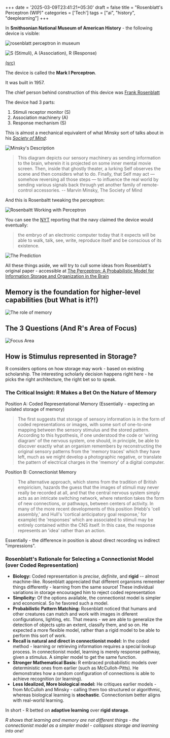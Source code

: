 +++
date = '2025-03-09T23:41:21+05:30'
draft = false
title = "Rosenblatt's Perceptron (WIP)"
categories = ['Tech']
tags = ["ai", "history", "deeplearning"]
+++


In **Smithsonian National Museum of American History** - the following device
is visible:

![rosenblatt perceptron in museum](1.jpg)

![S (Stimuli), A (Association), R (Response)](2.jpg)

[(src)](https://americanhistory.si.edu/collections/object/nmah_334414)

The device is called the **Mark I Perceptron**.

It was built in 1957.

The chief person behind construction of this device was [Frank Rosenblatt](https://en.wikipedia.org/wiki/Frank_Rosenblatt)


The device had 3 parts:

1. Stimuli receptor monitor (S)
2. Association machinery (A)
3. Response mechanism (S)

This is almost a mechanical equivalent of what Minsky sort of talks
about in his [*Society of Mind*](http://aurellem.org/society-of-mind/som-5.3.html):

![Minsky's Description](3.png)

> This diagram depicts our sensory machinery as sending information to the brain, wherein it is projected on some inner mental movie screen. Then, inside that ghostly theater, a lurking Self observes the scene and then considers what to do. Finally, that Self may act — somehow reversing all those steps — to influence the real world by sending various signals back through yet another family of remote-control accessories.
-- Marvin Minsky, The Society of Mind

And this is Rosenbaltt tweaking the perceptron:

![Rosenbaltt Working with Perceptron](4.jpg)

You can see the [NYT](https://www.nytimes.com/1958/07/08/archives/new-navy-device-learns-by-doing-psychologist-shows-embryo-of.html) reporting that the navy claimed the device
would eventually:

> the embryo of an electronic computer today that it expects will be able to walk, talk, see, write, reproduce itself and be conscious of its existence.

![The Prediction](6.png)


All these things aside, we will try to cull some ideas from Rosenblatt's original paper - accessible at [The Perceptron: A Probabilistic Model for Information Storage and Organization in the Brain](https://www.ling.upenn.edu/courses/cogs501/Rosenblatt1958.pdf)

## Memory is the foundation for higher-level capabilities (but What is it?!)

![The role of memory](memory.png)

## The 3 Questions (And R's Area of Focus)

![Focus Area](focus.png)

## How is Stimulus represented in Storage?

R considers options on how storage may work - based on existing scholarship. The interesting scholarly decision happens right here - he picks the right architecture, the right bet so to speak.


### The Critical Insight: R Makes a Bet On the Nature of Memory

Position A: Coded Representational Memory (Essentially - expecting an isolated storage of memory)

> The first suggests that storage of sensory information is in the form of coded representations or images, with some sort of one-to-one mapping between the sensory stimulus and the stored pattern. According to this hypothesis, if one understood the code or 'wiring diagram' of the nervous system, one should, in principle, be able to discover exactly what an organism remembers by reconstructing the original sensory patterns from the 'memory traces' which they have left, much as we might develop a photographic negative, or translate the pattern of electrical charges in the 'memory' of a digital computer.

Position B: Connectionist Memory

> The alternative approach, which stems from the tradition of British empiricism, hazards the guess that the images of stimuli may never really be recorded at all, and that the central nervous system simply acts as an intricate switching network, where retention takes the form of new connections, or pathways, between centers of activity. In many of the more recent developments of this position (Hebb's 'cell assembly,' and Hull's 'cortical anticipatory goal response,' for example) the 'responses' which are associated to stimuli may be entirely contained within the CNS itself. In this case, the response represents an 'idea' rather than an action.

Essentially - the difference in position is about direct recording vs indirect "impressions". 

### Rosenblatt's Rationale for Selecting a Connectionist Model (over Coded Representation)

- **Biology:** Coded representation is *precise*, *definite*, and **rigid** -- almost machine-like. Rosenblatt appreciated that different organisms remember things differently - learning from the same source! These individual variations in storage encouraged him to reject coded representation
- **Simplicity:** Of the options available, the connectionist model is simpler and economical. So he favored such a model.
- **Probabilistic Pattern Matching:** Rosenblatt noticed that humans and other creatures can match and work with images in diferent configurations, lighting, etc. That means - we are able to generalize the detection of objects upto an extent, classify them, and so on. He expected a more flexible model, rather than a rigid model to be able to perform this sort of work.
- **Recall is natural and direct in connectionist model:** In the coded method - learning or retrieving information requires a special lookup process. In connectionist model, learning is merely response pathway, given a stimulus. A simpler model to get the same function.
- **Stronger Mathematical Basis:** R embraced probabilistic models over deterministic ones from earlier (such as McCulloh-Pitts). He demonstrates how a random configuration of connections is able to achieve recognition (or learning).
- **Less Idealized, More biological model:** He critiques earlier models - from McCulloh and Minsky - calling them too structured or algorithmic, whereas biological learning is **stochastic**. Connectionism better aligns with real-world learning.

In short - R betted on **adaptive learning** over **rigid storage**. 

*R shows that learning and memory are not different things - the connectionist model as a simpler model - collapses storage and learning into one!*